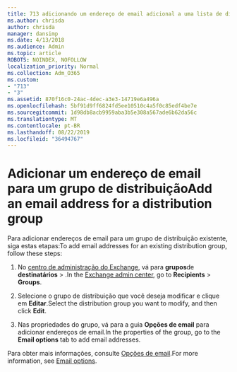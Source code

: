```yaml
---
title: 713 adicionando um endereço de email adicional a uma lista de distribuição
ms.author: chrisda
author: chrisda
manager: dansimp
ms.date: 4/13/2018
ms.audience: Admin
ms.topic: article
ROBOTS: NOINDEX, NOFOLLOW
localization_priority: Normal
ms.collection: Adm_O365
ms.custom:
- "713"
- "3"
ms.assetid: 870f16c0-24ac-4dec-a3e3-14719e6a496a
ms.openlocfilehash: 5bf91d9ff6824fd5ee10510c4a5f0c85edf4be7e
ms.sourcegitcommit: 1d98db8acb9959aba3b5e308a567ade6b62da56c
ms.translationtype: MT
ms.contentlocale: pt-BR
ms.lasthandoff: 08/22/2019
ms.locfileid: "36494767"
---
```

# <a name="add-an-email-address-for-a-distribution-group"></a><span data-ttu-id="ea0eb-102">Adicionar um endereço de email para um grupo de distribuição</span><span class="sxs-lookup"><span data-stu-id="ea0eb-102">Add an email address for a distribution group</span></span>

<span data-ttu-id="ea0eb-103">Para adicionar endereços de email para um grupo de distribuição existente, siga estas etapas:</span><span class="sxs-lookup"><span data-stu-id="ea0eb-103">To add email addresses for an existing distribution group, follow these steps:</span></span>

1. <span data-ttu-id="ea0eb-104">No [centro de administração do Exchange](https://outlook.office365.com/ecp/), vá para **grupos**de **destinatários** \> .</span><span class="sxs-lookup"><span data-stu-id="ea0eb-104">In the [Exchange admin center](https://outlook.office365.com/ecp/), go to **Recipients** \> **Groups**.</span></span>

2. <span data-ttu-id="ea0eb-105">Selecione o grupo de distribuição que você deseja modificar e clique em **Editar**.</span><span class="sxs-lookup"><span data-stu-id="ea0eb-105">Select the distribution group you want to modify, and then click **Edit**.</span></span>

3. <span data-ttu-id="ea0eb-106">Nas propriedades do grupo, vá para a guia **Opções de email** para adicionar endereços de email.</span><span class="sxs-lookup"><span data-stu-id="ea0eb-106">In the properties of the group, go to the **Email options** tab to add email addresses.</span></span> 

<span data-ttu-id="ea0eb-107">Para obter mais informações, consulte [Opções de email](https://technet.microsoft.com/library/bb124513.aspx#emailoptions).</span><span class="sxs-lookup"><span data-stu-id="ea0eb-107">For more information, see [Email options](https://technet.microsoft.com/library/bb124513.aspx#emailoptions).</span></span>
